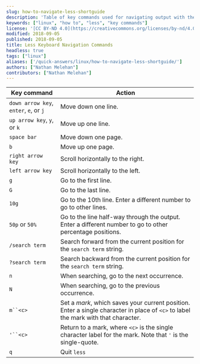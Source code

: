```yaml
---
slug: how-to-navigate-less-shortguide
description: 'Table of key commands used for navigating output with the less command.'
keywords: ["linux", "how to", "less", "key commands"]
license: '[CC BY-ND 4.0](https://creativecommons.org/licenses/by-nd/4.0)'
modified: 2018-09-05
published: 2018-09-05
title: Less Keyboard Navigation Commands
headless: true
tags: ["linux"]
aliases: ['/quick-answers/linux/how-to-navigate-less-shortguide/']
authors: ["Nathan Melehan"]
contributors: ["Nathan Melehan"]
---
```


| Key command | Action |
| --------- | -------------- |
| `down arrow key`, `enter`, `e`, or `j` | Move down one line. |
| `up arrow key`, `y`, or `k` | Move up one line. |
| `space bar` | Move down one page. |
| `b` | Move up one page. |
| `right arrow key` | Scroll horizontally to the right. |
| `left arrow key` | Scroll horizontally to the left. |
| `g` | Go to the first line. |
| `G` | Go to the last line. |
| `10g` | Go to the 10th line. Enter a different number to go to other lines. |
| `50p` or `50%` | Go to the line half-way through the output. Enter a different number to go to other percentage positions. |
| `/search term` | Search forward from the current position for the `search term` string. |
| `?search term` | Search backward from the current position for the `search term` string. |
| `n` | When searching, go to the next occurrence. |
| `N` | When searching, go to the previous occurrence. |
| `m``<c>` | Set a *mark*, which saves your current position. Enter a single character in place of `<c>` to label the mark with that character. |
| `'``<c>` | Return to a mark, where `<c>` is the single character label for the mark. Note that `'` is the single-quote. |
| `q` | Quit `less` |